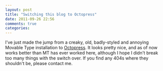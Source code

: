 ```yaml
---
layout: post
title: "Switching this blog to Octopress"
date: 2011-09-26 22:56
comments: true
categories: 
---
```

I've just made the jump from a creaky, old, badly-styled and annoying Movable Type installation to [Octopress](http://octopress.org). It looks pretty nice, and as of now works better than MT has ever worked here, although I hope I didn't break too many things with the switch over. If you find any 404s where they shouldn't be, please contact me.